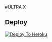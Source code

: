 #ULTRA X

## Deploy
[![Deploy To Heroku](https://www.herokucdn.com/deploy/button.svg)](https://dashboard.heroku.com/new?button-url=https%3A%2F%2Fgithub.com%2FElonmusk-1%2FHEROKU&template=https%3A%2F%2Fgithub.com%2FElonmusk-1%2FHEROKU)
